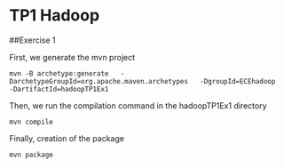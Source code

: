 # TP1 Hadoop
##Exercise 1

First, we generate the mvn project
```
mvn -B archetype:generate   -DarchetypeGroupId=org.apache.maven.archetypes   -DgroupId=ECEhadoop   -DartifactId=hadoopTP1Ex1
```

Then, we run the compilation command in the hadoopTP1Ex1 directory
```
mvn compile
```

Finally, creation of the package
```
mvn package
```
